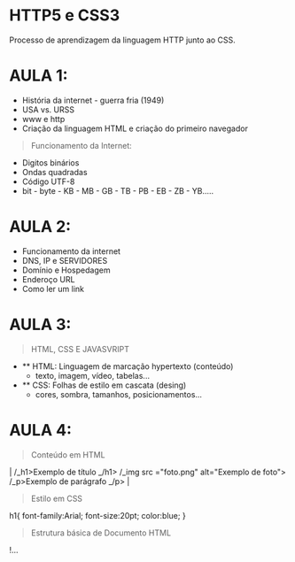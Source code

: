 # HTTP5 e CSS3
 Processo de aprendizagem da linguagem HTTP junto ao CSS.

# AULA 1:
* História da internet - guerra fria (1949)
* USA vs. URSS
* www e http
* Criação da linguagem HTML e criação do primeiro navegador

> Funcionamento da Internet:
* Digitos binários
* Ondas quadradas
* Código UTF-8
* bit - byte - KB - MB - GB - TB - PB - EB - ZB - YB.....

# AULA 2:
* Funcionamento da internet
* DNS, IP e SERVIDORES
* Domínio e Hospedagem
* Enderoço URL
* Como ler um link

# AULA 3:
> HTML, CSS E JAVASVRIPT
- ** HTML: Linguagem de marcação hypertexto (conteúdo)
   - texto, imagem, vídeo, tabelas...
- ** CSS: Folhas de estilo em cascata (desing)
   - cores, sombra, tamanhos, posicionamentos...

# AULA 4:
> Conteúdo em HTML

| /_h1>Exemplo de título _/h1>
 /_img src ="foto.png" alt="Exemplo de foto">
 /_p>Exemplo de parágrafo _/p>
|
> Estilo em CSS

h1{
    font-family:Arial;
    font-size:20pt;
    color:blue;
}

> Estrutura básica de Documento HTML

!...

